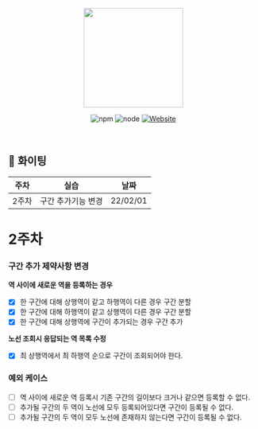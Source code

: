 <p align="center">
    <img width="200px;" src="https://raw.githubusercontent.com/woowacourse/atdd-subway-admin-frontend/master/images/main_logo.png"/>
</p>
<p align="center">
  <img alt="npm" src="https://img.shields.io/badge/npm-6.14.15-blue">
  <img alt="node" src="https://img.shields.io/badge/node-14.18.2-blue">
  <a href="https://edu.nextstep.camp/c/R89PYi5H" alt="nextstep atdd">
    <img alt="Website" src="https://img.shields.io/website?url=https%3A%2F%2Fedu.nextstep.camp%2Fc%2FR89PYi5H">
  </a>
</p>

<br>

## 🚀 화이팅

|주차|실습|날짜|
|:---:|:---:|:---:|
|2주차|구간 추가기능 변경|22/02/01|

# 2주차
### 구간 추가 제약사항 변경
**역 사이에 새로운 역을 등록하는 경우**
- [x] 한 구간에 대해 상행역이 같고 하행역이 다른 경우 구간 분할
- [x] 한 구간에 대해 하행역이 같고 상행역이 다른 경우 구간 분할
- [x] 한 구간에 대해 상행역에 구간이 추가되는 경우 구간 추가

**노선 조회시 응답되는 역 목록 수정**
- [x] 최 상행역에서 최 하행역 순으로 구간이 조회되어야 한다.

### 예외 케이스
- [ ] 역 사이에 새로운 역 등록시 기존 구간의 길이보다 크거나 같으면 등록할 수 없다.
- [ ] 추가될 구간의 두 역이 노선에 모두 등록되어있다면 구간이 등록될 수 없다.
- [ ] 추가될 구간의 두 역이 모두 노선에 존재하지 않는다면 구간이 등록될 수 없다.
